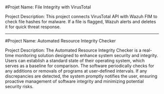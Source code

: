 #Projet Name: File Integrity with VirusTotal

  Project Description: This project connects VirusTotal API with Wazuh FIM to check file hashes for malware. If a file is flagged, Wazuh alerts and deletes it for quick threat response.
________________________________________________________________________________

#Project Name: Automated Resource Integrity Checker

  Project Description: The Automated Resource Integrity Checker is a real-time monitoring solution designed to enhance system security and integrity. Users can establish a standard state of their operating system, which serves as a baseline for comparison. The software periodically checks for any additions or removals of programs at user-defined intervals. If any discrepancies are detected, the system promptly notifies the user, ensuring proactive management of software integrity and minimizing potential security risks.
